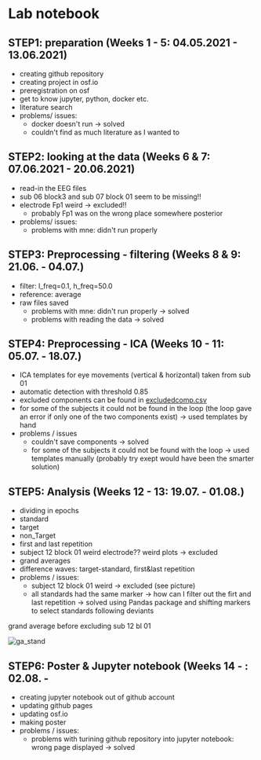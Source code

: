 # Lab notebook


## STEP1: preparation (Weeks 1 - 5: 04.05.2021 - 13.06.2021)
* creating github repository 
* creating project in osf.io 
* preregistration on osf 
* get to know jupyter, python, docker etc.
* literature search
* problems/ issues:
  * docker doesn't run -> solved
  * couldn't find as much literature as I wanted to

## STEP2: looking at the data (Weeks  6 & 7: 07.06.2021 - 20.06.2021)
* read-in the EEG files
* sub 06 block3 and sub 07 block 01 seem to be missing!!
* electrode Fp1 weird -> excluded!!
  * probably Fp1 was on the wrong place somewhere posterior
* problems/ issues:
  * problems with mne: didn't run properly   

## STEP3: Preprocessing - filtering (Weeks 8 & 9: 21.06. - 04.07.)
* filter: l_freq=0.1, h_freq=50.0
* reference: average
* raw files saved 
  *  problems with mne: didn't run properly -> solved
  *  problems with reading the data -> solved
 
## STEP4: Preprocessing - ICA (Weeks 10 - 11: 05.07. - 18.07.)
* ICA templates for eye movements (vertical & horizontal) taken from sub 01
* automatic detection with threshold 0.85
* excluded components can be found in [excludedcomp.csv](https://github.com/hibiki0827/backsta/blob/master/project/excludedcomp.csv)
* for some of the subjects it could not be found in the loop (the loop gave an error if only one of the two components exist) -> used templates by hand 
* problems / issues
  * couldn't save components -> solved
  *  for some of the subjects it could not be found with the loop -> used templates manually (probably try exept would have been the smarter solution)

## STEP5: Analysis (Weeks 12 - 13: 19.07. - 01.08.)
* dividing in epochs
* standard
* target
* non_Target
* first and last repetition
* subject 12 block 01 weird electrode?? weird plots -> excluded
* grand averages
* difference waves: target-standard, first&last repetition
* problems / issues:
  * subject 12 block 01 weird -> excluded (see picture)
  * all standards had the same marker -> how can I filter out the firt and last repetition -> solved using Pandas package and shifting markers to select standards following deviants

grand average before excluding sub 12 bl 01

![ga_stand](https://user-images.githubusercontent.com/73951037/128662218-4319f3a0-974c-44fa-ba2a-1084168c92d1.png)


## STEP6: Poster & Jupyter notebook (Weeks 14 - : 02.08. - 
* creating jupyter notebook out of github account
* updating github pages
* updating osf.io
* making poster
* problems / issues:
  * problems with turining github repository into jupyter notebook: wrong page displayed -> solved




